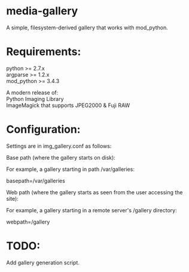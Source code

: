 # media-gallery
A simple, filesystem-derived gallery that works with mod_python.  

# Requirements:

python >= 2.7.x  
argparse >= 1.2.x   
mod_python >= 3.4.3  

A modern release of:  
Python Imaging Library   
ImageMagick that supports JPEG2000 & Fuji RAW    

# Configuration:

Settings are in img_gallery.conf as follows:

Base path (where the gallery starts on disk):

For example, a gallery starting in path /var/galleries:

basepath=/var/galleries

Web path (where the gallery starts as seen from the user accessing the site):

For example, a gallery starting in a remote server's /gallery directory:

webpath=/gallery



# TODO:

Add gallery generation script.
